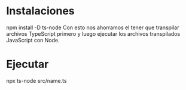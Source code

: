 # Instalaciones
npm install -D ts-node
 Con esto nos ahorramos el tener que transpilar archivos TypeScript primero y luego ejecutar los archivos transpilados JavaScript con Node.

# Ejecutar
npx ts-node src/name.ts
